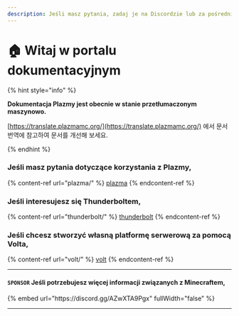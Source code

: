 ```yaml
---
description: Jeśli masz pytania, zadaj je na Discordzie lub za pośrednictwem GitHub Issues.
---
```


# 🏠 Witaj w portalu dokumentacyjnym

{% hint style="info" %}

**Dokumentacja Plazmy jest obecnie w stanie przetłumaczonym maszynowo.**

[https://translate.plazmamc.org/](https://translate.plazmamc.org/) 에서 문서 번역에 참고하여 문서를 개선해 보세요.

{% endhint %}

### Jeśli masz pytania dotyczące korzystania z Plazmy,

{% content-ref url="plazma/" %}
[plazma](plazma/)
{% endcontent-ref %}

### Jeśli interesujesz się Thunderboltem,

{% content-ref url="thunderbolt/" %}
[thunderbolt](thunderbolt/)
{% endcontent-ref %}

### Jeśli chcesz stworzyć własną platformę serwerową za pomocą Volta,

{% content-ref url="volt/" %}
[volt](volt/)
{% endcontent-ref %}

***

#### `SPONSOR` Jeśli potrzebujesz więcej informacji związanych z Minecraftem, <a href="#etc-1" id="etc-1"></a>

{% embed url="https\://discord.gg/AZwXTA9Pgx" fullWidth="false" %}

***
